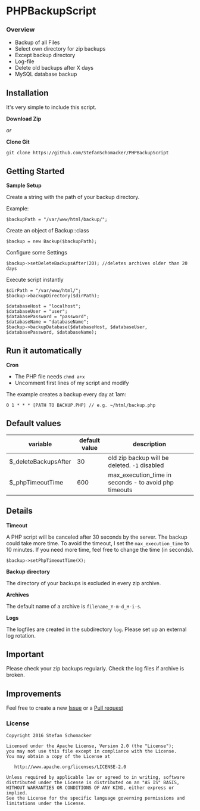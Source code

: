 # PHPBackupScript

### Overview
* Backup of all Files
* Select own directory for zip backups
* Except backup directory
* Log-file
* Delete old backups after X days
* MySQL database backup


## Installation
It's very simple to include this script.

**Download Zip**

_or_

**Clone Git**

```
git clone https://github.com/StefanSchomacker/PHPBackupScript
```

## Getting Started
**Sample Setup**

Create a string with the path of your backup directory.

Example:
```
$backupPath = "/var/www/html/backup/";
```

Create an object of Backup::class

```
$backup = new Backup($backupPath);
```

Configure some Settings

```
$backup->setDeleteBackupsAfter(20); //deletes archives older than 20 days
```

Execute script instantly

```
$dirPath = "/var/www/html/";
$backup->backupDirectory($dirPath);

$databaseHost = "localhost";
$databaseUser = "user";
$databasePassword = "password";
$databaseName = "databaseName";
$backup->backupDatabase($databaseHost, $databaseUser, $databasePassword, $databaseName);
```

## Run it automatically
**Cron**

* The PHP file needs `chmd a+x`
* Uncomment first lines of my script and modify

The example creates a backup every day at 1am:

```
0 1 * * * [PATH TO BACKUP.PHP] // e.g. ~/html/backup.php
```

## Default values
variable | default value | description
------------ | ------------- | -------------
$_deleteBackupsAfter | 30 | old zip backup will be deleted. `-1` disabled
$_phpTimeoutTime | 600 | max_execution_time in seconds - to avoid php timeouts

## Details
**Timeout**

A PHP script will be canceled after 30 seconds by the server.
The backup could take more time.
To avoid the timeout, I set the `max_execution_time` to 10 minutes. 
If you need more time, feel free to change the time (in seconds).

```
$backup->setPhpTimeoutTime(X);
```

**Backup directory**

The directory of your backups is excluded in every zip archive.

**Archives**

The default name of a archive is `filename_Y-m-d_H-i-s`.

**Logs**

The logfiles are created in the subdirectory `log`.
Please set up an external log rotation.

## Important
Please check your zip backups regularly.
Check the log files if archive is broken.

## Improvements
Feel free to create a new
[Issue](https://github.com/StefanSchomacker/PHPBackupScript/issues) or a 
[Pull request](https://github.com/StefanSchomacker/PHPBackupScript/pulls)

### License

    Copyright 2016 Stefan Schomacker

    Licensed under the Apache License, Version 2.0 (the "License");
    you may not use this file except in compliance with the License.
    You may obtain a copy of the License at

       http://www.apache.org/licenses/LICENSE-2.0

    Unless required by applicable law or agreed to in writing, software
    distributed under the License is distributed on an "AS IS" BASIS,
    WITHOUT WARRANTIES OR CONDITIONS OF ANY KIND, either express or implied.
    See the License for the specific language governing permissions and
    limitations under the License.
